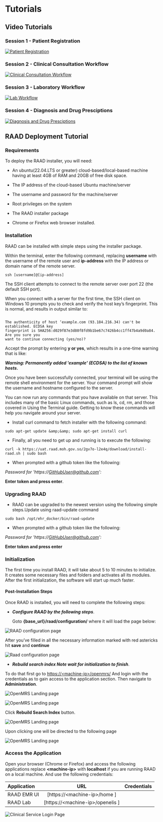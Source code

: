
# Tutorials

## Video Tutorials

### Session 1 - Patient Registration 

[![Patient Registration](https://img.youtube.com/vi/jibRpFsEmuU/hqdefault.jpg)](https://youtu.be/jibRpFsEmuU/?si=piQMEtujmNJFafPa)

### Session 2 - Clinical Consultation Workflow
 [![Clinical Consultation Workflow](https://img.youtube.com/vi/Kj9Y1XAOqDU/hqdefault.jpg)](https://youtu.be/Kj9Y1XAOqDU?si=QiBWCLVTvaIuhqWJ)

### Session 3 - Laboratory Workflow
[![Lab Workflow](https://img.youtube.com/vi/bdpHGbUU0ZM/hqdefault.jpg)](https://youtu.be/bdpHGbUU0ZM?si=sl92KPqTqWFipf5z)

### Session 4 - Diagnosis and Drug Presciptions

[![Diagnosis and Drug Presciptions](https://img.youtube.com/vi/9ElmkEL9KGE/hqdefault.jpg)](https://youtu.be/9ElmkEL9KGE?si=mZa-3nEv6tYnv_go)



## RAAD Deployment Tutorial

### Requirements

To deploy the RAAD installer, you will need:

* An ubuntu(22.04.LTS or greater) cloud-based/local-based machine having at least 4GB of RAM and 20GB of free disk space.

* The IP address of the cloud-based Ubuntu machine/server

* The username and password for the machine/server

* Root privileges on the system

* The RAAD installer package

* Chrome or Firefox web browser installed.

### Installation

RAAD can be installed with simple steps using the installer package.

Within the terminal, enter the following command, replacing __username__ with the username of the
remote user and __ip-address__ with the IP address or domain name of the remote server.

``` 
ssh [username]@[ip-address]

```
The SSH client attempts to connect to the remote server over port 22 (the default SSH port).

When you connect with a server for the first time, the SSH client on Windows 10 prompts
you to check and verify the host key’s fingerprint. This is normal, and results in output
similar to:

```

The authenticity of host ‘example.com (93.184.216.34) can't be established. ECDSA key
fingerprint is SHA256:d029f87e3d80f8fd9b1be67c7426b4cc1ff47b4a9d0a84. Are you sure you
want to continue connecting (yes/no)?

```

Accept the prompt by entering __y or yes__, which results in a one-time warning that is like:

__*Warning: Permanently added &#39;example&#39; (ECDSA) to the list of known hosts*.__

Once you have been successfully connected, your terminal will be using the remote shell environment for
the server. Your command prompt will show the username and hostname configured to the
server.

You can now run any commands that you have available on that server. This includes many of
the basic Linux commands, such as ls, cd, rm, and those covered in Using the Terminal guide. Getting to
know these commands will help you navigate around your server.

* Install curl command to fetch installer with the following command:

```
sudo apt-get update &amp;&amp; sudo apt-get install curl
```
* Finally, all you need to get up and running is to execute the following:


```
curl -k https://uat.raad.moh.gov.so/2gv7o-l2e4q/download/install-raad.sh | sudo bash
```

* When prompted with a github token like the following:

 *Password for &#39;https://GitHubUser@github.com&#39;:*

   __Enter token and press enter__.

### Upgrading RAAD 

*  RAAD can be upgraded to the newest version using the following simple steps.Update using
raad-update command

```
sudo bash /opt/ehr_docker/bin/raad-update
```
*  When prompted with a github token like the following:

*Password for &#39;https://GitHubUser@github.com&#39;:*

__Enter token and press enter__


### Initialization

The first time you install RAAD, it will take about 5 to 10 minutes to initialize. It creates some necessary
files and folders and activates all its modules. After the first initialization, the software will start up much
faster.


#### ​Post-Installation Steps
Once RAAD is installed, you will need to complete the following steps:

* __*Configure RAAD by the following steps*__.

  Goto __{base_url}/raad/configuration/__ where it will load the page below:

![RAAD configuration page ](images/image91.png)

After you’ve filled in all the necessary information marked with red astericks hit __save__ and __continue__

![Raad configuration page ](images/image92.png)

* __*Rebuild search index  Note wait for initialization to finish*__.

To do that first go to [https://&lt;machine-ip&gt;/openmrs/](https://&lt;machine-ip&gt;/openmrs/)   And login with the
credentials as to gain access to the application section. Then navigate to __Administration__.

![OpenMRS Landing page ](images/image65.png)

![OpenMRS Landing page ](images/image93.png)

 Click __Rebuild Search Index__ button.

![OpenMRS Landing page ](images/image94.png)

Upon clicking one will be directed to the following page

![OpenMRS Landing page ](images/image95.png)

### Access the Application
Open your browser (Chrome or Firefox) and access the following applications replace __&lt;machine-ip&gt;__
with __localhost__ if you are running RAAD on a local machine. And use the following credentials:

| Application      | URL                                   | Credentials   |
| :---             |                            :----:     |          ---: |
| RAAD EMR UI      | [https://&lt;machine-ip&gt;/home ]    |               |
| RAAD Lab         | [https://&lt;machine-ip&gt;/openelis ]|               |



![Clinical Service Login Page](images/LoginPage.png)

